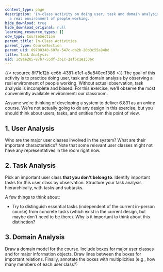 ```yaml
---
content_type: page
description: 'In-class activity on doing user, task and domain analysis by observing
  a real environment of people working. '
hide_download: true
hide_download_original: null
learning_resource_types: []
ocw_type: CourseSection
parent_title: In-Class Activities
parent_type: CourseSection
parent_uid: 09700340-607a-547c-da2b-20b3c55a84bd
title: Task Analysis
uid: 1c9ae285-87b7-55df-3b1c-2af5c1e1536c
---
```


{{< resource 8f71c12b-ec6b-4381-d1e1-a5a840cd1386 >}} The goal of this activity is to practice doing user, task and domain analysis by observing a real environment of people working. Without actual observation, task analysis is incomplete and biased. For this exercise, we'll observe the most conveniently available environment: our classroom.

Assume we're thinking of developing a system to deliver 6.831 as an _online_ course. We're not actually going to do any design in this exercise, but you should think about users, tasks, and entities from this point of view.

1\. User Analysis
-----------------

Who are the major user classes involved in the system? What are their important characteristics? Note that some relevant user classes might not have any representatives in the room right now.

2\. Task Analysis
-----------------

Pick an important user class **that you don't belong to**. Identify important tasks for this user class by observation. Structure your task analysis hierarchically, with tasks and subtasks.

A few things to think about:

*   Try to distinguish essential tasks (independent of the current in-person course) from concrete tasks (which exist in the current design, but maybe don't need to be there). Why is it important to think about this distinction?

3\. Domain Analysis
-------------------

Draw a domain model for the course. Include boxes for major user classes and for major information objects. Draw lines between the boxes for important relations. Finally, annotate the boxes with multiplicities (e.g., how many members of each user class?)